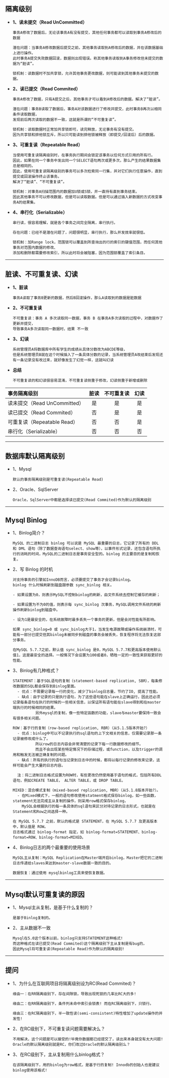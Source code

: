 ## 隔离级别
- **1、读未提交（Read UnCommitted）**
  ```
  事务A修改了数据后，无论该事务A有没有提交，其他任何事务都可以读取到事务A修改后的数据
  
  潜在问题：当事务A修改数据后提交之前，其他事务读取到A修改后的数据，并在该数据基础上进行操作。
  此时事务A提交失败数据回滚，数据则出现错误。称其他事务读取到A事务修改但未提交的数据为“脏读”。
  
  锁机制：读数据时不加共享锁，允许其他事务更改数据，则可能读到其他事务未提交的数据。  
- **2、读已提交（Read Commited）**
  ```
  事务A修改了数据，只有A提交之后，其他事务才可以看到A修改后的数据。解决了“脏读”。
    
  潜在问题：事务B读取了数据后，事务A对该数据进行了修改并提交，此时事务B再次以相同条件读取数据，
  发现前后两次读取的数据不一致，这就是所谓的“不可重复读”。
    
  锁机制：读取数据时正常加共享锁即可，读完释放，无论事务有没有提交。
  因为共享锁和排他锁互斥，所以只可能读到排他锁被释放（即提交/回滚后）后的数据。  
- **3、可重复读（Repeatable Read）**
  ```
  当使用可重复读隔离级别时，在事务执行期间会锁定该事务以任何方式引用的所有行。
  因此，如果在同一个事务中发出同一个SELECT语句两次或更多次，那么产生的结果数据集总是相同的。
  因此，使用可重复读隔离级别的事务可以多次检索同一行集，并对它们执行任意操作，直到提交或回滚操作终止该事务。
  解决了“脏读”、“不可重复读”。
  
  锁机制：对事务A扫描范围内的数据加U锁或S锁，并一直持有直到事务结束。
  因此其他事务不可以修改数据，但是可以读取数据。但是可以通过插入新数据的方式改变事务A的结果集。  
- **4、串行化（Serializable）**
  ```
  串行读，很容易理解，就是各个事务之间完全隔离，串行执行。

  存在问题：已经不是潜在问题了，问题很明显，串行执行，那么并发效率就很低。
  
  锁机制：加Range lock，范围锁可以覆盖到所查询出的行的索引的键值范围，而任何其他事务对范围内数据的修改、
  添加和删除都需要修改索引，所以此时将会被阻塞，因为范围锁覆盖了索引条目。  
---
## 脏读、不可重复读、幻读
- **1、脏读**
  ```
  事务A读取了事务B更新的数据，然后B回滚操作，那么A读取到的数据是脏数据
- **2、不可重复读**
  ```
  不可重复读：事务 A 多次读取同一数据，事务 B 在事务A多次读取的过程中，对数据作了更新并提交，
  导致事务A多次读取同一数据时，结果 不一致
- **3、幻读**
  ```
  系统管理员A将数据库中所有学生的成绩从具体分数改为ABCDE等级，
  但是系统管理员B就在这个时候插入了一条具体分数的记录，当系统管理员A改结束后发现还有一条记录没有改过来，就好像发生了幻觉一样，这就叫幻读
- **总结**
  ```
  不可重复读的和幻读很容易混淆，不可重复读侧重于修改，幻读侧重于新增或删除

|事务隔离级别 |  脏读 | 不可重复读 | 幻读 | 
|:----- | :----: | :----: | :----:|
|读未提交（Read UnCommitted）|  是 | 是 | 是|        
|读已提交（Read Commited）|  否 | 是 | 是|        
|可重复读（Repeatable Read）|  否 | 否 | 是 |       
|串行化（Serializable） | 否 | 否 | 否  |
--- 
## 数据库默认隔离级别
- 1、Mysql
  ```
  默认的事务隔离级别是可重复读(Repeatable Read)
- 2、Oracle、SqlServer
  ```
  Oracle，SqlServer中都是选择读已提交(Read Commited)作为默认的隔离级别
--- 
## Mysql Binlog

- 1、Binlog简介？
  ```
  MySQL 的二进制日志 binlog 可以说是 MySQL 最重要的日志，它记录了所有的 DDL 和 DML 语句（除了数据查询语句select、show等），以事件形式记录，还包含语句所执行的消耗的时间，MySQL的二进制日志是事务安全型的。binlog 的主要目的是复制和恢复。
  
- 2、写 Binlog 的时机
  ```
  对支持事务的引擎如InnoDB而言，必须要提交了事务才会记录binlog。
  binlog 什么时候刷新到磁盘跟参数 sync_binlog 相关。
  
  - 如果设置为0，则表示MySQL不控制binlog的刷新，由文件系统去控制它缓存的刷新；
  
  - 如果设置为不为0的值，则表示每 sync_binlog 次事务，MySQL调用文件系统的刷新操作刷新binlog到磁盘中。
  
  - 设为1是最安全的，在系统故障时最多丢失一个事务的更新，但是会对性能有所影响。
  
  如果 sync_binlog=0 或 sync_binlog大于1，当发生电源故障或操作系统崩溃时，可能有一部分已提交但其binlog未被同步到磁盘的事务会被丢失，恢复程序将无法恢复这部分事务。
  
  在MySQL 5.7.7之前，默认值 sync_binlog 是0，MySQL 5.7.7和更高版本使用默认值1，这是最安全的选择。一般情况下会设置为100或者0，牺牲一定的一致性来获取更好的性能。

- 3、Binlog有几种格式？
  ```
  STATEMENT：基于SQL语句的复制（statement-based replication, SBR），每条修改数据的SQL都会保存到Binlog里面。
    - 优点：不需要记录每一行的变化，减少了binlog日志量，节约了IO, 提高了性能。
    - 缺点：由于记录的只是执行语句，为了这些语句能在slave上正确运行，因此还必须记录每条语句在执行的时候的一些相关信息，以保证所有语句能在slave得到和在master端执行的时候相同的结果。
            另外mysql的复制，像一些特定函数的功能，slave与master要保持一致会有很多相关问题。
  
  ROW：基于行的复制（row-based replication, RBR）（从5.1.5版本开始?）
    - 优点：binlog中可以不记录执行的sql语句的上下文相关的信息，仅需要记录那一条记录被修改成什么了。
            所以row的日志内容会非常清楚的记录下每一行数据修改的细节。
            而且不会出现某些特定情况下的存储过程，或function，以及trigger的调用和触发无法被正确复制的问题。
    - 缺点：所有的执行的语句当记录到日志中的时候，都将以每行记录的修改来记录，这样可能会产生大量的日志内容。
  
    注：将二进制日志格式设置为ROW时，有些更改仍然使用基于语句的格式，包括所有DDL语句，例如CREATE TABLE， ALTER TABLE，或 DROP TABLE。
    
  MIXED：混合模式复制（mixed-based replication, MBR）（从5.1.8版本开始?）。
    - 在Mixed模式下，一般的语句修改使用statment格式保存binlog，如一些函数，statement无法完成主从复制的操作，则采用row格式保存binlog，
      MySQL会根据执行的每一条具体的sql语句来区分对待记录的日志形式，也就是在Statement和Row之间选择一种。
  
  在 MySQL 5.7.7 之前，默认的格式是 STATEMENT，在 MySQL 5.7.7 及更高版本中，默认值是 ROW。
  日志格式通过 binlog-format 指定，如 binlog-format=STATEMENT、binlog-format=ROW、binlog-format=MIXED。
- 4、Binlog日志的两个最重要的使用场景
  ```
  MySQL主从复制：MySQL Replication在Master端开启binlog，Master把它的二进制日志传递给slaves来达到master-slave数据一致的目的。
  
  数据恢复：通过使用 mysqlbinlog工具来使恢复数据。
--- 
## Mysql默认可重复读的原因
- 1、Mysql主从复制，是基于什么复制的？
  ```
  是基于Binlog复制的。
  
- 2、主从数据不一致
  ```
  Mysql在5.0这个版本以前，binlog只支持STATEMENT这种格式!
  而这种格式在读已提交(Read Commited)这个隔离级别下主从复制是有bug的，
  因此Mysql将可重复读(Repeatable Read)作为默认的隔离级别!
--- 
## 提问
- 1、为什么在互联网项目将隔离级别设为RC(Read Commited)？
  ```
  缘由一：在RR隔离级别下，存在间隙锁，导致出现死锁的几率比RC大的多!
  
  缘由二：在RR隔离级别下，条件列未命中索引会锁表! 而在RC隔离级别下，只锁行。
  
  缘由三：在RC隔离级别下，半一致性读(semi-consistent)特性增加了update操作的并发性!
  
- 2、在RC级别下，不可重复读问题需要解决么？
  ```
  不用解决，这个问题是可以接受的!毕竟你数据都已经提交了，读出来本身就没有太大问题!
  Oracle的默认隔离级别就是RC，你们改过Oracle的默认隔离级别么？
- 3、在RC级别下，主从复制用什么binlog格式？
  ```
  在该隔离级别下，用的binlog为row格式，是基于行的复制! Innodb的创始人也是建议binlog使用该格式!